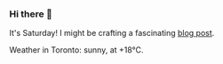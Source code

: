 ### Hi there :wave:

It's Saturday! I might be crafting a fascinating [blog post](https://www.benjaminwuethrich.dev).

Weather in Toronto: sunny, at +18°C.

